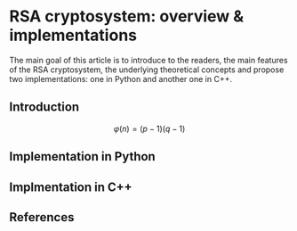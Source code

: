 # RSA cryptosystem: overview &amp; implementations

The main goal of this article is to introduce to the readers, the main features of the RSA cryptosystem, the underlying theoretical concepts and propose two implementations: one in Python and another one in C++.

## Introduction

$$\varphi(n) = (p - 1)(q - 1)$$

## Implementation in Python


## Implmentation in C++



## References